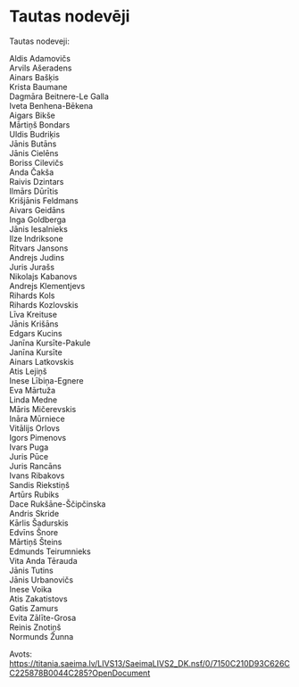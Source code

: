 # Tautas nodevēji
Tautas nodeveji:

Aldis Adamovičs<br />Arvils Ašeradens<br />Ainars Bašķis<br />Krista Baumane<br />Dagmāra Beitnere-Le Galla<br />Iveta Benhena-Bēkena<br />Aigars Bikše<br />Mārtiņš Bondars<br />Uldis Budriķis<br />Jānis Butāns<br />Jānis Cielēns<br />Boriss Cilevičs<br />Anda Čakša<br />Raivis Dzintars<br />Ilmārs Dūrītis<br />Krišjānis Feldmans<br />Aivars Geidāns<br />Inga Goldberga<br />Jānis Iesalnieks<br />Ilze Indriksone<br />Ritvars Jansons<br />Andrejs Judins<br />Juris Jurašs<br />Nikolajs Kabanovs<br />Andrejs Klementjevs<br />Rihards Kols<br />Rihards Kozlovskis<br />Līva Kreituse<br />Jānis Krišāns<br />Edgars Kucins<br />Janīna Kursīte-Pakule<br />Janīna Kursīte<br />Ainars Latkovskis<br />Atis Lejiņš<br />Inese Lībiņa-Egnere<br />Eva Mārtuža<br />Linda Medne<br />Māris Mičerevskis<br />Ināra Mūrniece<br />Vitālijs Orlovs<br />Igors Pimenovs<br />Ivars Puga<br />Juris Pūce<br />Juris Rancāns<br />Ivans Ribakovs<br />Sandis Riekstiņš<br />Artūrs Rubiks<br />Dace Rukšāne-Ščipčinska<br />Andris Skride<br />Kārlis Šadurskis<br />Edvīns Šnore<br />Mārtiņš Šteins<br />Edmunds Teirumnieks<br />Vita Anda Tērauda<br />Jānis Tutins<br />Jānis Urbanovičs<br />Inese Voika<br />Atis Zakatistovs<br />Gatis Zamurs<br />Evita Zālīte-Grosa<br />Reinis Znotiņš<br />Normunds Žunna


Avots: https://titania.saeima.lv/LIVS13/SaeimaLIVS2_DK.nsf/0/7150C210D93C626CC225878B0044C285?OpenDocument
